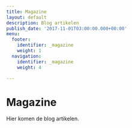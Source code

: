 ```yaml
---
title: Magazine
layout: default
description: Blog artikelen
publish_date: '2017-11-01T03:00:00.000+00:00'
menu:
  footer:
    identifier: _magazine
    weight: 1
  navigation:
    identifier: _magazine
    weight: 4

---
```

# Magazine
Hier komen de blog artikelen.